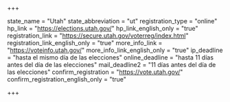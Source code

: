 +++

state_name = "Utah"
state_abbreviation = "ut"
registration_type = "online"
hp_link = "https://elections.utah.gov/"
hp_link_english_only = "true"
registration_link = "https://secure.utah.gov/voterreg/index.html"
registration_link_english_only = "true"
more_info_link = "https://voteinfo.utah.gov/"
more_info_link_english_only = "true"
ip_deadline = "hasta el mismo día de las elecciones"
online_deadline = "hasta 11 días antes del día de las elecciones"
mail_deadline2 = "11 días antes del día de las elecciones"
confirm_registration = "https://vote.utah.gov/"
confirm_registration_english_only = "true"

+++